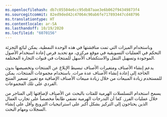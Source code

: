 ```yaml
---
ms.openlocfilehash: db7c05504e6cc95db87aae3e6b062f94349873f4
ms.sourcegitcommit: 82ed9ded42c47064c90ab6fe717893447cd48796
ms.translationtype: HT
ms.contentlocale: ar-SA
ms.lasthandoff: 10/19/2020
ms.locfileid: "6070156"
---
```

وباستخدام الميزات التي تمت مناقشتها في هذه الوحدة النمطية، يمكن لبائع التجزئة التحكم في العمليات التسويقية في موقع مركزي، مع تحديد فرص إعادة استخدام الأصول الموجودة وتسهيل التنقل والاستكشاف الأسهل للمنتجات في قنوات التجارة المختلفة. 

يدعم إنشاء الأصناف ومتغيرات الأصناف تبسيط الإبلاغ عن المنتجات وتخصيصها بدون الحاجة إلى إعادة إنشاء الأصناف عدة مرات. باستخدام مجموعات المنتجات، يمكن للمستخدم زيادة المبيعات من خلال زيادة مبيعات الأصناف الإضافية مع تغيير تسعير المنتج الفردي على تلك المجموعات. 

يسمح استخدام التسلسلات الهرمية للفئات بالبحث عن الأصناف لإضافتها إلى المتاجر من خلال عمليات الفرز. كما أن التدرجات الهرمية تضفي طابعاً مخصصاً على تجارب العمال الذين يحتاجون إلى التركيز بشكل أكبر على استراتيجيات الترويج وأقل على إنشاء السجلات ومهام البحث. 

